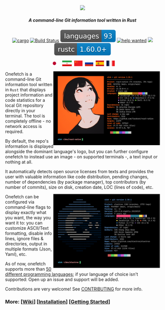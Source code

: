 <h3 align="center"><img src="assets/onefetch.svg" height="130px"></h3>

<h5 align="center">A command-line Git information tool written in Rust</h5>

<p align="center">
	<a href="https://crates.io/crates/onefetch"><img src="https://img.shields.io/crates/v/onefetch.svg" alt="cargo"></a>
	<a href="https://github.com/o2sh/onefetch/actions"><img src="https://github.com/o2sh/onefetch/workflows/CI/badge.svg" alt="Build Status"></a>
  <a href="https://onefetch.dev"><img src="assets/language-badge.svg"></a>
	<a href="https://github.com/o2sh/onefetch/issues?q=is%3Aissue+is%3Aopen+label%3A%22help+wanted%22"><img src="https://img.shields.io/github/issues/o2sh/onefetch/help%20wanted?color=green" alt="help wanted"></a>
	<a href="./LICENSE.md"><img src="https://img.shields.io/badge/license-MIT-blue.svg"></a>
	<img src="assets/msrv-badge.svg">
</p>

<p align="center">
  <a href="docs/README.ja.md"><img title="日本語" alt="日本語" src="assets/flags/jp.svg" height="18"></a> &nbsp;
  <a href="docs/README.fa.md"><img title="فارسی" alt="فارسی" src="assets/flags/ir.svg" height="18"></a>&nbsp;
  <a href="docs/README.cn.md"><img title="简体中文" title="简体中文" src="assets/flags/cn.svg" height="18"></a>&nbsp;
  <a href="docs/README.ru.md"><img title="Русский" title="Русский" src="assets/flags/ru.svg" height="18"></a>&nbsp;
  <a href="docs/README.es.md"><img title="Español" title="Español" src="assets/flags/es.svg" height="18"></a>&nbsp;
  <a href="docs/README.fr.md"><img title="Français" title="Français" src="assets/flags/fr.svg" height="18"></a>
</p>

<img src="assets/screenshot-1.png" align="right" height="240px">

Onefetch is a command-line Git information tool written in `Rust` that displays project information and code statistics for a local Git repository directly in your terminal. The tool is completely offline - no network access is required.

By default, the repo's information is displayed alongside the dominant language's logo, but you can further configure onefetch to instead use an image - on supported terminals -, a text input or nothing at all.

It automatically detects open source licenses from texts and provides the user with valuable information like code distribution, pending changes, number of dependencies (by package manager), top contributors (by number of commits), size on disk, creation date, LOC (lines of code), etc.

<img src="assets/screenshot-2.png" align="right" height="240px">

Onefetch can be configured via command-line flags to display exactly what you want, the way you want it to: you can customize ASCII/Text formatting, disable info lines, ignore files & directories, output in multiple formats (Json, Yaml), etc.

As of now, onefetch supports more than [50 different programming languages](https://onefetch.dev); if your language of choice isn't supported: Open up an issue and support will be added.

Contributions are very welcome! See [CONTRIBUTING](CONTRIBUTING.md) for more info.

### More: \[[Wiki](https://github.com/o2sh/onefetch/wiki)\] \[[Installation](https://github.com/o2sh/onefetch/wiki/Installation)\] \[[Getting Started](https://github.com/o2sh/onefetch/wiki/getting-started)\]
